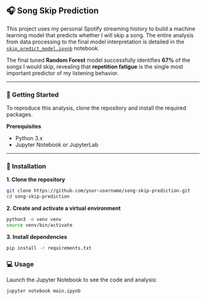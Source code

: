 ## 🎧 Song Skip Prediction

This project uses my personal Spotify streaming history to build a machine learning model that predicts whether I will skip a song. The entire analysis from data processing to the final model interpretation is detailed in the [`skip_predict_model.ipynb`](skip_predict_model.ipynb) notebook.

The final tuned **Random Forest** model successfully identifies **67%** of the songs I would skip, revealing that **repetition fatigue** is the single most important predictor of my listening behavior.

---

### 🚀 Getting Started

To reproduce this analysis, clone the repository and install the required packages.

**Prerequisites**
- Python 3.x  
- Jupyter Notebook or JupyterLab  

---

### 🧩 Installation

**1. Clone the repository**
```bash
git clone https://github.com/your-username/song-skip-prediction.git
cd song-skip-prediction
```

**2. Create and activate a virtual environment**
```bash
python3 -m venv venv
source venv/bin/activate
```

**3. Install dependencies**
```bash
pip install -r requirements.txt
```

### 💻 Usage
Launch the Jupyter Notebook to see the code and analysis:
```bash
jupyter notebook main.ipynb
```